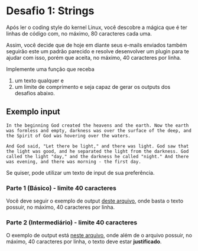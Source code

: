 # Desafio 1: Strings

Após ler o coding style do kernel Linux, você descobre a mágica que é 
ter linhas de código com, no máximo, 80 caracteres cada uma.

Assim, você decide que de hoje em diante seus e-mails enviados também 
seguirão este um padrão parecido e resolve desenvolver um plugin para te ajudar
com isso, porém que aceita, no máximo, 40 caracteres por linha.

Implemente uma função que receba 
1. um texto qualquer e 
2. um limite de
comprimento e seja capaz de gerar os outputs dos desafios abaixo.

## Exemplo input

`In the beginning God created the heavens and the earth. Now the earth was formless and empty, darkness was over the surface of the deep, and the Spirit of God was hovering over the waters.`

`And God said, "Let there be light," and there was light. God saw that the light was good, and he separated the light from the darkness. God called the light "day," and the darkness he called "night." And there was evening, and there was morning - the first day.`

Se quiser, pode utilizar um texto de input de sua preferência.

### Parte 1 (Básico) - limite 40 caracteres
Você deve seguir o exemplo de output [deste arquivo](https://github.com/idwall/desafios/blob/master/strings/output_parte1.txt), onde basta o texto possuir, no máximo, 40 caracteres por linha.

### Parte 2 (Intermediário) - limite 40 caracteres
O exemplo de output está [neste arquivo](https://github.com/idwall/desafios/blob/master/strings/output-parte2.txt), onde além de o arquivo possuir, no máximo, 40 caracteres por linha, o texto deve estar **justificado**.
